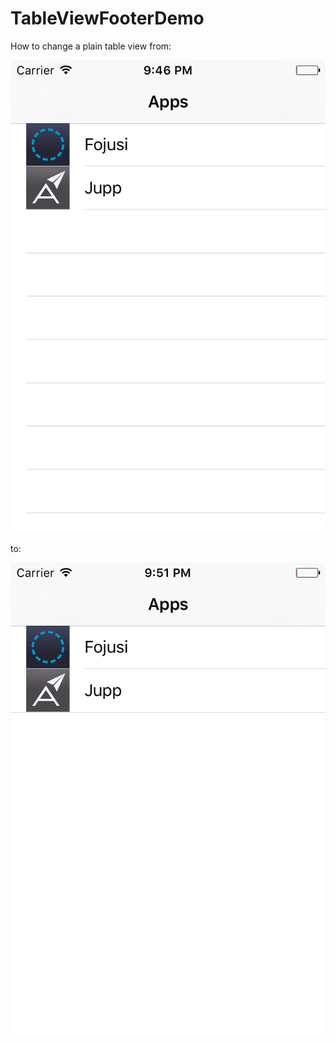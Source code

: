 # TableViewFooterDemo

How to change a plain table view from:

![](https://raw.githubusercontent.com/dasdom/TableViewFooterDemo/master/Simulator%20Screen%20Shot%2029.06.2015%2021.46.49.png)

to:

![](https://raw.githubusercontent.com/dasdom/TableViewFooterDemo/master/Simulator%20Screen%20Shot%2029.06.2015%2021.51.22.png)
